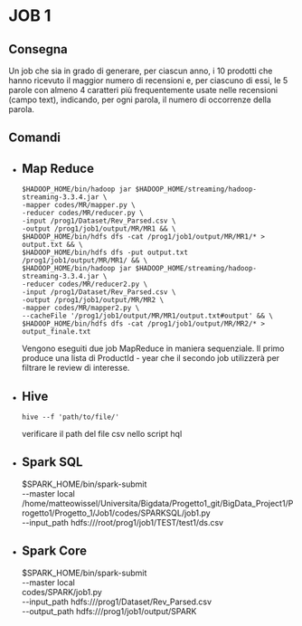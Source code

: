 # JOB 1
## Consegna 
Un job che sia in grado di generare, per ciascun anno, i 10 prodotti che hanno ricevuto il maggior numero di recensioni e, per ciascuno di essi, le 5 parole con almeno 4 caratteri più frequentemente usate nelle recensioni (campo text), indicando, per ogni parola, il numero di occorrenze della parola.

## Comandi
 -  ## Map Reduce
        $HADOOP_HOME/bin/hadoop jar $HADOOP_HOME/streaming/hadoop-streaming-3.3.4.jar \
        -mapper codes/MR/mapper.py \
        -reducer codes/MR/reducer.py \
        -input /prog1/Dataset/Rev_Parsed.csv \
        -output /prog1/job1/output/MR/MR1 && \
        $HADOOP_HOME/bin/hdfs dfs -cat /prog1/job1/output/MR/MR1/* > output.txt && \
        $HADOOP_HOME/bin/hdfs dfs -put output.txt /prog1/job1/output/MR/MR1/ && \
        $HADOOP_HOME/bin/hadoop jar $HADOOP_HOME/streaming/hadoop-streaming-3.3.4.jar \
        -reducer codes/MR/reducer2.py \
        -input /prog1/Dataset/Rev_Parsed.csv \
        -output /prog1/job1/output/MR/MR2 \
        -mapper codes/MR/mapper2.py \
        --cacheFile '/prog1/job1/output/MR/MR1/output.txt#output' && \
        $HADOOP_HOME/bin/hdfs dfs -cat /prog1/job1/output/MR/MR2/* > output_finale.txt

    Vengono eseguiti due job MapReduce in maniera sequenziale. Il primo produce una lista di ProductId - year che il secondo job utilizzerà per filtrare le review di interesse.

 -  ## Hive
        hive --f 'path/to/file/'
       verificare il path del file csv nello script hql

 -  ## Spark SQL
       $SPARK_HOME/bin/spark-submit \
              --master local \
              /home/matteowissel/Universita/Bigdata/Progetto1_git/BigData_Project1/Progetto1/Progetto_1/Job1/codes/SPARKSQL/job1.py\
              --input_path hdfs:///root/prog1/job1/TEST/test1/ds.csv

 -  ## Spark Core
       $SPARK_HOME/bin/spark-submit \
              --master local \
              codes/SPARK/job1.py \
              --input_path hdfs:///prog1/Dataset/Rev_Parsed.csv \
              --output_path hdfs:///prog1/job1/output/SPARK